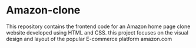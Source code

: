 # Amazon-clone
This repository contains the frontend code for an Amazon home page clone website developed using HTML and CSS. this project focuses on the visual design and layout of the popular E-commerce platform amazon.com 
